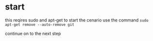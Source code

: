 # start
this reqires sudo and apt-get 
to start the cenario use the command
`sudo apt-get remove --auto-remove git`

continue on to the next step